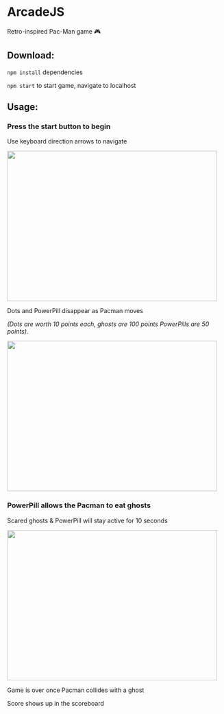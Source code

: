 # ArcadeJS

Retro-inspired Pac-Man game 🎮

## Download:

`npm install` dependencies

`npm start` to start game, navigate to localhost

## Usage:

### Press the start button to begin

Use keyboard direction arrows to navigate

 <img src="https://user-images.githubusercontent.com/38336934/97514613-c7810200-1954-11eb-893e-72dd96bee0fc.png" width="490" height="350">

Dots and PowerPill disappear as Pacman moves

_(Dots are worth 10 points each, ghosts are 100 points
PowerPills are 50 points)_.

 <img src="https://user-images.githubusercontent.com/38336934/97514580-b46e3200-1954-11eb-9fd4-7ebd30aeb07e.png" width="490" height="350">

### PowerPill allows the Pacman to eat ghosts

Scared ghosts & PowerPill will stay active for 10 seconds

 <img src="https://user-images.githubusercontent.com/38336934/97515575-f009fb80-1956-11eb-8e81-0d596adeb14c.png" width="490" height="350">

Game is over once Pacman collides with a ghost

Score shows up in the scoreboard
